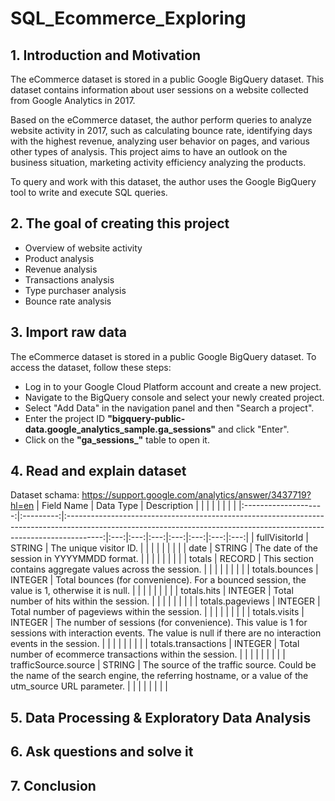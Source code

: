 # SQL_Ecommerce_Exploring

## 1. Introduction and Motivation
The eCommerce dataset is stored in a public Google BigQuery dataset. This dataset contains information about user sessions on a website collected from Google Analytics in 2017.

Based on the eCommerce dataset, the author perform queries to analyze website activity in 2017, such as calculating bounce rate, identifying days with the highest revenue, analyzing user behavior on pages, and various other types of analysis. This project aims to have an outlook on the business situation, marketing activity efficiency analyzing the products.

To query and work with this dataset, the author uses the Google BigQuery tool to write and execute SQL queries.
## 2. The goal of creating this project
- Overview of website activity
- Product analysis
- Revenue analysis
- Transactions analysis
- Type purchaser analysis
- Bounce rate analysis
## 3. Import raw data
The eCommerce dataset is stored in a public Google BigQuery dataset. To access the dataset, follow these steps:
- Log in to your Google Cloud Platform account and create a new project.
- Navigate to the BigQuery console and select your newly created project.
- Select "Add Data" in the navigation panel and then "Search a project".
- Enter the project ID **"bigquery-public-data.google_analytics_sample.ga_sessions"** and click "Enter".
- Click on the **"ga_sessions_"** table to open it.
## 4. Read and explain dataset
Dataset schama: https://support.google.com/analytics/answer/3437719?hl=en
| Field Name           | Data Type | Description                                                                                                                                                           |   |   |   |   |   |   |   |
|:--------------------:|:---------:|:---------------------------------------------------------------------------------------------------------------------------------------------------------------------:|:---:|:---:|:---:|:---:|:---:|:---:|:---:|
| fullVisitorId        | STRING    | The unique visitor ID.                                                                                                                                                |   |   |   |   |   |   |   |
| date                 | STRING    | The date of the session in YYYYMMDD format.                                                                                                                           |   |   |   |   |   |   |   |
| totals               | RECORD    | This section contains aggregate values across the session.                                                                                                            |   |   |   |   |   |   |   |
| totals.bounces       | INTEGER   | Total bounces (for convenience). For a bounced session, the value is 1, otherwise it is null.                                                                         |   |   |   |   |   |   |   |
| totals.hits          | INTEGER   | Total number of hits within the session.                                                                                                                              |   |   |   |   |   |   |   |
| totals.pageviews     | INTEGER   | Total number of pageviews within the session.                                                                                                                         |   |   |   |   |   |   |   |
| totals.visits        | INTEGER   | The number of sessions (for convenience). This value is 1 for sessions with interaction events. The value is null if there are no interaction events in the session.  |   |   |   |   |   |   |   |
| totals.transactions  | INTEGER   | Total number of ecommerce transactions within the session.                                                                                                            |   |   |   |   |   |   |   |
| trafficSource.source | STRING    | The source of the traffic source. Could be the name of the search engine, the referring hostname, or a value of the utm_source URL parameter.                         |   |   |   |   |   |   |   |

## 5. Data Processing & Exploratory Data Analysis
## 6. Ask questions and solve it
## 7. Conclusion
